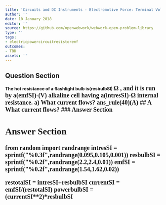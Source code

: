 ```yaml
---
title: 'Circuits and DC Instruments - Electromotive Force: Terminal Voltage'
author: ''
date: 10 January 2018
editor: ''
source: https://github.com/openwebwork/webwork-open-problem-library
type: ''
tags:
- electricpowercircuitresistoremf
outcomes:
- TBD
assets: ''
---
```


## Question Section 

<b>
The hot resistance of a flashlight bulb is(resbulbSI) <span style="font-family: 'Times'; font-size: 20px";>&Omega;<span> , and it is run by a(emfSI)-(V) alkaline cell having a(intresSI)-<span style="font-family: 'Times'; font-size: 20px";>&Omega;<span> internal resistance.
a) What current flows?
ans_rule(40)(A)
## A
What current flows?
### Answer Section


## Answer Section

from random import randrange
intresSI = sprintf("%0.3f",randrange(0.095,0.105,0.001))
resbulbSI = sprintf("%0.2f",randrange(2.2,2.4,0.01))
emfSI = sprintf("%0.2f",randrange(1.54,1.62,0.02))

restotalSI = intresSI+resbulbSI
currentSI = emfSI/(restotalSI)
powerbulbSI = (currentSI**2)*resbulbSI